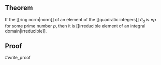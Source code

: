 ## Theorem
If the [[ring norm|norm]] of an element of the [[quadratic integers]] $\mathcal O_d$ is $\pm p$ for some prime number $p$, then it is [[irreducible element of an integral domain|irreducible]]. 
## Proof
#write_proof 